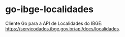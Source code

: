# go-ibge-localidades
Cliente Go para a API de Localidades do IBGE: https://servicodados.ibge.gov.br/api/docs/localidades.
